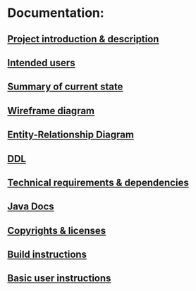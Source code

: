 # Documentation:

## [Project introduction & description](../work/project_introduction_and_description.md)

## [Intended users](../work/intendedusers.md)

## [Summary of current state](../work/summary.md)

## [Wireframe diagram](../work/wireframe.md)

## [Entity-Relationship Diagram](../work/ERD.md)

## [DDL](../work/ddl.md)

## [Technical requirements & dependencies](technical_requirements_dependencies.md)

## [Java Docs](../api/overview-summary.html)

## [Copyrights & licenses](../notice.md)

## [Build instructions](build_instructions.md)

## [Basic user instructions](basic_user_instructions.md)